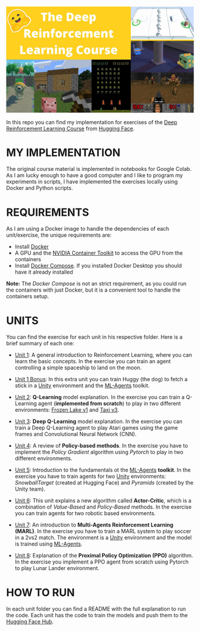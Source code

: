 ![Course Image](etc/course_image.jpg)

In this repo you can find my implementation for exercises of the [Deep Reinforcement Learning Course](https://huggingface.co/deep-rl-course) from [Hugging Face](https://huggingface.co/).

# MY IMPLEMENTATION

The original course material is implemented in notebooks for Google Colab. As I am lucky enough to have a good computer and I like to program my experiments in scripts, I have implemented the exercises locally using Docker and Python scripts.

# REQUIREMENTS

As I am using a Docker image to handle the dependencies of each unit/exercise, the unique requirements are:
- Install [Docker](https://docs.docker.com/get-docker/)
- A GPU and the [NVIDIA Container Toolkit](https://github.com/NVIDIA/nvidia-docker) to access the GPU from the containers
- Install [Docker Compose](https://docs.docker.com/compose/install/). If you installed Docker Desktop you should have it already installed

**Note:** The *Docker Compose* is not an strict requirement, as you could run the containers with just Docker, but it is a convenient tool to handle the containers setup.

# UNITS

You can find the exercise for each unit in his respective folder. Here is a brief summary of each one:
- [Unit 1](unit-1): A general introduction to Reinforcement Learning, where you can learn the basic concepts. In the exercise you can train an agent controlling a simple spaceship to land on the moon.

- [Unit 1 Bonus](unit-1-bonus): In this extra unit you can train Huggy (the dog) to fetch a stick in a [Unity](https://unity.com/) environment and the [ML-Agents](https://github.com/Unity-Technologies/ml-agents) toolkit.

- [Unit 2](unit-2): **Q-Learning** model explanation. In the exercise you can train a Q-Learning agent (**implemented from scratch**) to play in two different environments: [Frozen Lake v1](https://www.gymlibrary.dev/environments/toy_text/frozen_lake/) and [Taxi v3](https://www.gymlibrary.dev/environments/toy_text/taxi/).

- [Unit 3](unit-3): **Deep Q-Learning** model explanation. In the exercise you can train a Deep Q-Learning agent to play Atari games using the game frames and Convolutional Neural Network (CNN).

- [Unit 4](unit-4): A review of **Policy-based methods**. In the exercise you have to implement the *Policy Gradient* algorithm using *Pytorch* to play in two different environments.

- [Unit 5](unit-5): Introduction to the fundamentals ot the [ML-Agents](https://github.com/Unity-Technologies/ml-agents) **toolkit**. In the exercise you have to train agents for two [Unity](https://unity.com/) environments: *SnowballTarget* (created at Hugging Face) and *Pyramids* (created by the Unity team).

- [Unit 6](unit-6): This unit explains a new algorithm called **Actor-Critic**, which is a combination of *Value-Based* and *Policy-Based* methods. In the exercise you can train agents for two robotic based environments.

- [Unit 7](unit-7): An introduction to **Multi-Agents Reinforcement Learning (MARL)**. In the exercise you have to train a MARL system to play soccer in a 2vs2 match. The environment is a [Unity](https://unity.com/) environment and the model is trained using [ML-Agents](https://github.com/Unity-Technologies/ml-agents).

- [Unit 8](unit-8): Explanation of the **Proximal Policy Optimization (PPO)** algorithm. In the exercise you implement a PPO agent from scratch using Pytorch to play Lunar Lander environment.

# HOW TO RUN

In each unit folder you can find a README with the full explanation to run the code. Each unit has the code to train the models and push them to the [Hugging Face Hub](https://huggingface.co/docs/hub/index).
